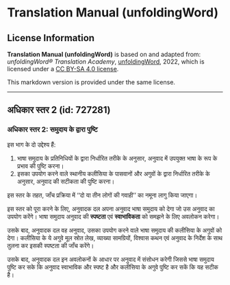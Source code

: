 # Translation Manual (unfoldingWord)

## License Information

**Translation Manual (unfoldingWord)** is based on and adapted from: _unfoldingWord® Translation Academy_, [unfoldingWord](https://unfoldingword.org/utw), 2022, which is licensed under a [CC BY-SA 4.0 license](https://creativecommons.org/licenses/by-sa/4.0/legalcode.en).

This markdown version is provided under the same license.



--------------------------------

## अधिकार स्तर 2 (id: 727281)

### अधिकार स्तर 2: समुदाय के द्वारा पुष्टि

इस भाग के दो उद्देश्य हैं:

1. भाषा समुदाय के प्रतिनिधियों के द्वारा निर्धारित तरीके के अनुसार, अनुवाद में उपयुक्त भाषा के रूप के प्रभाव की पुष्टि करना।
2. इसका उपयोग करने वाले स्थानीय कलीसिया के पासवानों और अगुवों के द्वारा निर्धारित तरीके के अनुसार, अनुवाद की सटीकता की पुष्टि करना।

इस स्तर के तहत, जाँच प्रक्रिया में ‘‘दो या तीन लोगों की गवाही’’ का नमूना लागु किया जाएगा।

इस स्तर को पूरा करने के लिए, अनुवादक दल अपना अनुवाद भाषा समुदाय को देगा जो उस अनुवाद का उपयोग करेंगे। भाषा समुदाय अनुवाद की **स्पष्टता** एवं **स्वाभाविकता** को समझने के लिए अवलोकन करेगा।

उसके बाद, अनुवादक दल वह अनुवाद, उसका उपयोग करने वाले भाषा समुदाय की कलीसिया के अगुवों को देगा। कलीसिया के ये अगुवे मूल स्रोत लेख, व्याख्या सामग्रियों, विश्वास कथन एवं अनुवाद के निर्देश के साथ तुलना कर इसकी स्पष्टता की जाँच करेंगे।

उसके बाद, अनुवादक दल इन अवलोकनों के आधार पर अनुवाद में संसोधन करेगी जिससे भाषा समुदाय पुष्टि कर सके कि अनुवाद स्वाभाविक और स्पष्ट है और कलीसिया के अगुवे पुष्टि कर सकें कि यह सटीक है।


